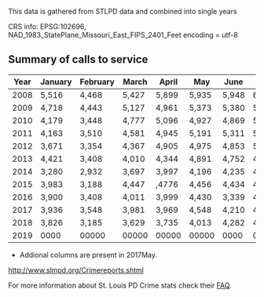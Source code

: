 
This data is gathered from STLPD data and combined into single years

CRS info: EPSG:102696, NAD_1983_StatePlane_Missouri_East_FIPS_2401_Feet
encoding = utf-8

## Summary of calls to service

|Year|January|February|March|April|May|June|July|August|September|October|November|December|total|
|--|--|--|--|--|--|--|--|--|--|--|--|--|--|
|2008|5,516|4,468|5,427|5,899|5,935|5,948|6,348|6,416|6,612|5,962|5,260|4,820|68,410|
|2009|4,718|4,443|5,127|4,961|5,373|5,380|5,816|5,930|5,633|5,591|5,367|4,677|63,046|
|2010|4,179|3,448|4,777|5,096|4,927|4,869|5,488|5,460|5,245|5,341|4,689|4,310|57,830|
|2011|4,163|3,510|4,581|4,945|5,191|5,311|5,211|5,005|4,468|4,684|4,259|3,919|55,247|
|2012|3,671|3,354|4,367|4,905|4,975|4,853|5,139|5,038|4,437|4,571|4,096|3,981|53,887|
|2013|4,421|3,408|4,010|4,344|4,891|4,752|4,977|4,804|4,771|4,117|3,850|3,625|51,970|
|2014|3,280|2,932|3,697|3,997|4,196|4,235|4,383|4,337|4,481|4,242|3,976|4,120|47,876|
|2015|3,983|3,188|4,447|,4776|4,456|4,434|4,826|4,709|4,509|4,380|3,853|3,674|51,235|
|2016|3,900|3,408|4,011|3,999|4,430|3,339|4,554|4,982|4,387|4,586|3,952|3,879|50,426|
|2017|3,936|3,548|3,981|3,969|4,548|4,210|4,463|4,503|3,756|4,462|3,847|3,763|48,986|
|2018|3,826|3,185|3,629|3,735|4,013|4,282|4,257|4,402|4,096|4,087|3,559|3,672|46,742|
|2019| 0000| 00000| 00000 |00000 |00000|0000 |0000 |0000 |00000 |00000 |00000 | 000| 00000 |


* Addional columns are present in 2017May.


http://www.slmpd.org/Crimereports.shtml

For more information about St. Louis PD Crime stats check their [FAQ](http://www.slmpd.org/Crime/CrimeDataFrequentlyAskedQuestions.pdf).


